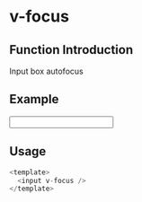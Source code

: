 # v-focus

## Function Introduction

Input box autofocus

## Example

<input
  :style="{
    display: 'flex',
    justifyContent: 'center',
    alignItems: 'center',
    border: '1px solid #ccc',
    padding: '5px',
    borderRadius: '5px'
    }" v-focus />

## Usage

```typescript {2}
<template>
  <input v-focus />
</template>
```
